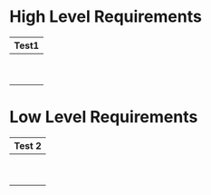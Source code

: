 # High Level Requirements

|   Test1 |
|---|
|   |
|   |
|   |
|   |
|   |
|   |
|   |
|   |
|   |

# Low Level  Requirements
| Test 2  |
|---|
|   |
|   |
|   |
|   |
|   |
|   |
|   |
|   |
|   |
